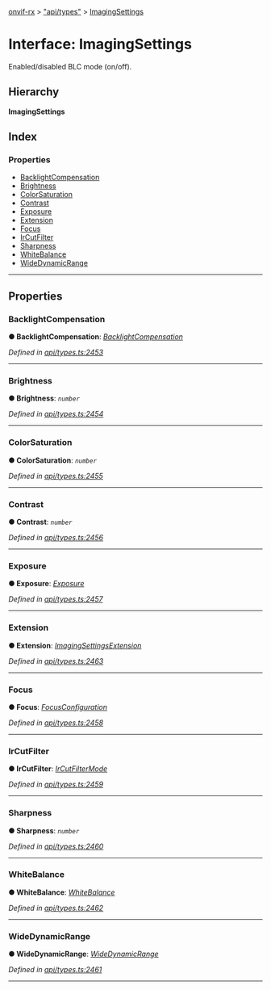 [onvif-rx](../README.md) > ["api/types"](../modules/_api_types_.md) > [ImagingSettings](../interfaces/_api_types_.imagingsettings.md)

# Interface: ImagingSettings

Enabled/disabled BLC mode (on/off).

## Hierarchy

**ImagingSettings**

## Index

### Properties

* [BacklightCompensation](_api_types_.imagingsettings.md#backlightcompensation)
* [Brightness](_api_types_.imagingsettings.md#brightness)
* [ColorSaturation](_api_types_.imagingsettings.md#colorsaturation)
* [Contrast](_api_types_.imagingsettings.md#contrast)
* [Exposure](_api_types_.imagingsettings.md#exposure)
* [Extension](_api_types_.imagingsettings.md#extension)
* [Focus](_api_types_.imagingsettings.md#focus)
* [IrCutFilter](_api_types_.imagingsettings.md#ircutfilter)
* [Sharpness](_api_types_.imagingsettings.md#sharpness)
* [WhiteBalance](_api_types_.imagingsettings.md#whitebalance)
* [WideDynamicRange](_api_types_.imagingsettings.md#widedynamicrange)

---

## Properties

<a id="backlightcompensation"></a>

###  BacklightCompensation

**● BacklightCompensation**: *[BacklightCompensation](_api_types_.backlightcompensation.md)*

*Defined in [api/types.ts:2453](https://github.com/patrickmichalina/onvif-rx/blob/1596479/src/api/types.ts#L2453)*

___
<a id="brightness"></a>

###  Brightness

**● Brightness**: *`number`*

*Defined in [api/types.ts:2454](https://github.com/patrickmichalina/onvif-rx/blob/1596479/src/api/types.ts#L2454)*

___
<a id="colorsaturation"></a>

###  ColorSaturation

**● ColorSaturation**: *`number`*

*Defined in [api/types.ts:2455](https://github.com/patrickmichalina/onvif-rx/blob/1596479/src/api/types.ts#L2455)*

___
<a id="contrast"></a>

###  Contrast

**● Contrast**: *`number`*

*Defined in [api/types.ts:2456](https://github.com/patrickmichalina/onvif-rx/blob/1596479/src/api/types.ts#L2456)*

___
<a id="exposure"></a>

###  Exposure

**● Exposure**: *[Exposure](_api_types_.exposure.md)*

*Defined in [api/types.ts:2457](https://github.com/patrickmichalina/onvif-rx/blob/1596479/src/api/types.ts#L2457)*

___
<a id="extension"></a>

###  Extension

**● Extension**: *[ImagingSettingsExtension](_api_types_.imagingsettingsextension.md)*

*Defined in [api/types.ts:2463](https://github.com/patrickmichalina/onvif-rx/blob/1596479/src/api/types.ts#L2463)*

___
<a id="focus"></a>

###  Focus

**● Focus**: *[FocusConfiguration](_api_types_.focusconfiguration.md)*

*Defined in [api/types.ts:2458](https://github.com/patrickmichalina/onvif-rx/blob/1596479/src/api/types.ts#L2458)*

___
<a id="ircutfilter"></a>

###  IrCutFilter

**● IrCutFilter**: *[IrCutFilterMode](../enums/_api_types_.ircutfiltermode.md)*

*Defined in [api/types.ts:2459](https://github.com/patrickmichalina/onvif-rx/blob/1596479/src/api/types.ts#L2459)*

___
<a id="sharpness"></a>

###  Sharpness

**● Sharpness**: *`number`*

*Defined in [api/types.ts:2460](https://github.com/patrickmichalina/onvif-rx/blob/1596479/src/api/types.ts#L2460)*

___
<a id="whitebalance"></a>

###  WhiteBalance

**● WhiteBalance**: *[WhiteBalance](_api_types_.whitebalance.md)*

*Defined in [api/types.ts:2462](https://github.com/patrickmichalina/onvif-rx/blob/1596479/src/api/types.ts#L2462)*

___
<a id="widedynamicrange"></a>

###  WideDynamicRange

**● WideDynamicRange**: *[WideDynamicRange](_api_types_.widedynamicrange.md)*

*Defined in [api/types.ts:2461](https://github.com/patrickmichalina/onvif-rx/blob/1596479/src/api/types.ts#L2461)*

___

